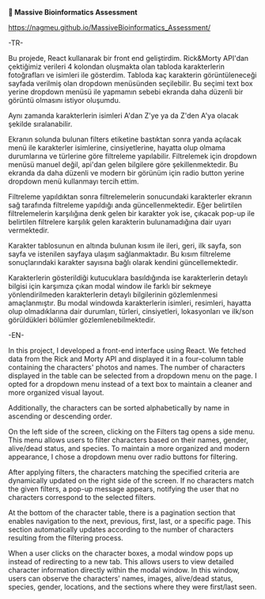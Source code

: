 **📢 Massive Bioinformatics Assessment**

https://nagmeu.github.io/MassiveBioinformatics_Assessment/

-TR-

Bu projede, React kullanarak bir front end geliştirdim. Rick&Morty API'dan çektiğimiz verileri 4 kolondan oluşmakta olan tabloda karakterlerin fotoğrafları ve isimleri ile gösterdim. 
Tabloda kaç karakterin görüntüleneceği sayfada verilmiş olan dropdown menüsünden seçilebilir. Bu seçimi text box yerine dropdown menüsü ile yapmamın sebebi ekranda daha düzenli bir görüntü olmasını
istiyor oluşumdu.

Aynı zamanda karakterlerin isimleri A'dan Z'ye ya da Z'den A'ya olacak şekilde sıralanabilir. 

Ekranın solunda bulunan filters etiketine bastıktan sonra yanda açılacak menü ile karakterler isimlerine, cinsiyetlerine, hayatta olup olmama durumlarına ve türlerine göre filtreleme yapılabilir. 
Filtrelemek için dropdown menüsü manuel değil, api'dan gelen bilgilere göre şekillenmektedir. Bu ekranda da daha düzenli ve modern bir görünüm için radio button yerine dropdown menü kullanmayı tercih ettim.

Filtreleme yapıldıktan sonra filtrelemelerin sonucundaki karakterler ekranın sağ tarafında filtreleme yapıldığı anda güncellenmektedir. Eğer belirtilen filtrelemelerin karşılığına denk gelen
bir karakter yok ise, çıkacak pop-up ile belirtilen filtrelere karşılık gelen karakterin bulunamadığına dair uyarı vermektedir. 

Karakter tablosunun en altında bulunan kısım ile ileri, geri, ilk sayfa, son sayfa ve istenilen sayfaya ulaşım sağlanmaktadır. Bu kısım filtreleme sonuçlarındaki karakter sayısına bağlı olarak
kendini güncellemektedir. 

Karakterlerin gösterildiği kutucuklara basıldığında ise karakterlerin detaylı bilgisi için karşımıza çıkan modal window ile farklı bir sekmeye yönlendirilmeden karakterlerin detaylı bilgilerinin 
gözlemlenmesi amaçlanmıştır. Bu modal windowda karakterlerin isimleri, resimleri, hayatta olup olmadıklarına dair durumları, türleri, cinsiyetleri, lokasyonları ve ilk/son görüldükleri bölümler
gözlemlenebilmektedir. 

-EN-

In this project, I developed a front-end interface using React. We fetched data from the Rick and Morty API and displayed it in a four-column table containing the characters' photos and names. The number of characters displayed in the table can be selected from a dropdown menu on the page. I opted for a dropdown menu instead of a text box to maintain a cleaner and more organized visual layout.

Additionally, the characters can be sorted alphabetically by name in ascending or descending order.

On the left side of the screen, clicking on the Filters tag opens a side menu. This menu allows users to filter characters based on their names, gender, alive/dead status, and species. To maintain a more organized and modern appearance, I chose a dropdown menu over radio buttons for filtering.

After applying filters, the characters matching the specified criteria are dynamically updated on the right side of the screen. If no characters match the given filters, a pop-up message appears, notifying the user that no characters correspond to the selected filters.

At the bottom of the character table, there is a pagination section that enables navigation to the next, previous, first, last, or a specific page. This section automatically updates according to the number of characters resulting from the filtering process.

When a user clicks on the character boxes, a modal window pops up instead of redirecting to a new tab. This allows users to view detailed character information directly within the modal window. In this window, users can observe the characters' names, images, alive/dead status, species, gender, locations, and the sections where they were first/last seen.
